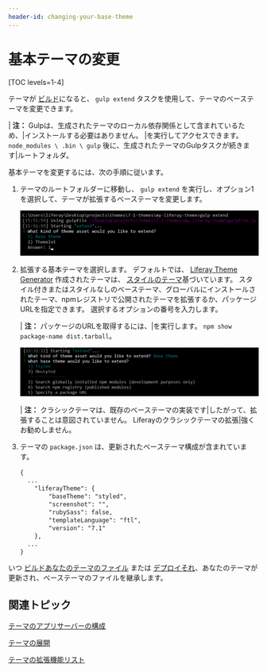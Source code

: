```yaml
---
header-id: changing-your-base-theme
---
```


# 基本テーマの変更

[TOC levels=1-4]

テーマが [ビルド](/docs/7-1/tutorials/-/knowledge_base/t/building-your-themes-files)になると、 `gulp extend` タスクを使用して、テーマのベーステーマを変更できます。

| **注：** Gulpは、生成されたテーマのローカル依存関係として含まれているため、|インストールする必要はありません。 |を実行してアクセスできます。 `node_modules \ .bin \ gulp` 後に、生成されたテーマのGulpタスクが続きます|ルートフォルダ。

基本テーマを変更するには、次の手順に従います。

1.  テーマのルートフォルダーに移動し、 `gulp extend` を実行し、オプション1を選択して、テーマが拡張するベーステーマを変更します。

    ![図1： <code>gulp extend</code> タスクを実行して、ベーステーマを変更するか、テーマレットをインストールします。](../../../../images/theme-dev-changing-base-themes-gulp-extend-base-theme.png)

2.  拡張する基本テーマを選択します。 デフォルトでは、 [Liferay Theme Generator](https://github.com/liferay/generator-liferay-theme) 作成されたテーマは、 [スタイルのテーマ](https://www.npmjs.com/package/liferay-theme-styled)基づいています。 スタイル付きまたはスタイルなしのベーステーマ、グローバルにインストールされたテーマ、npmレジストリで公開されたテーマを拡張するか、パッケージURLを指定できます。 選択するオプションの番号を入力します。

    | **注：** パッケージのURLを取得するには、|を実行します。 `npm show package-name dist.tarball`。

    ![図2：スタイル付きまたはスタイルなしのベーステーマ、グローバルにインストールされたテーマ、またはnpmレジストリに公開されたテーマを拡張できます。](../../../../images/theme-dev-changing-base-themes-gulp-extend-base-theme-choice.png)

    | **注：** クラシックテーマは、既存のベーステーマの実装です|したがって、拡張することは意図されていません。 Liferayのクラシックテーマの拡張|強くお勧めしません。

3.  テーマの `package.json` は、更新されたベーステーマ構成が含まれています。
   
        {
          ...
            "liferayTheme": {
                "baseTheme": "styled",
                "screenshot": "",
                "rubySass": false,
                "templateLanguage": "ftl",
                "version": "7.1"
            },
          ...
        }

いつ [ビルドあなたのテーマのファイル](/docs/7-1/tutorials/-/knowledge_base/t/building-your-themes-files) または [デプロイそれ](/docs/7-1/tutorials/-/knowledge_base/t/deploying-your-theme)、あなたのテーマが更新され、ベーステーマのファイルを継承します。

## 関連トピック

[テーマのアプリサーバーの構成](/docs/7-1/tutorials/-/knowledge_base/t/configuring-your-themes-app-server)

[テーマの展開](/docs/7-1/tutorials/-/knowledge_base/t/deploying-your-theme)

[テーマの拡張機能リスト](/docs/7-1/tutorials/-/knowledge_base/t/listing-your-themes-extensions)
